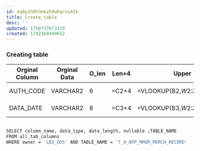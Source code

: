 ```yaml
---
id: eq8p1h0h3mkzh9w6qrvu42k
title: Create_table
desc: ''
updated: 1750737673219
created: 1742360490652
---
```


### Creating table 



| Orginal Column | Orginal Data | O_len | Len+4       | Upper                | Lower                | Rename                     |
|----------------|--------------|-------|-------------|----------------------|----------------------|----------------------------|
| AUTH_CODE      | VARCHAR2     | 6     | =C2+4       | =VLOOKUP(B2,$W$2:$X$4,2,FALSE) | =E2&D2&")"           | =A2&" "&F2&","             | =LOWER(G2)                 | 
| DATA_DATE      | VARCHAR2     | 8     | =C3+4       | =VLOOKUP(B3,$W$2:$X$4,2,FALSE) | =E3&D3&")"           | =A3&" "&F3&","             | =LOWER(G3)                 |


```bash

SELECT column_name, data_type, data_length, nullable ,TABLE_NAME 
FROM all_tab_columns 
WHERE owner = 'LBI_ODS' AND TABLE_NAME = 'T_O_APP_MMQR_MERCH_RECORD'

```